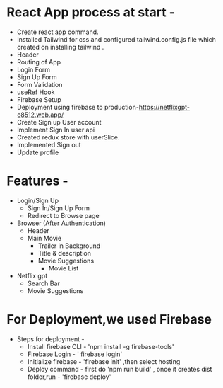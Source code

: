 # React App process at start -
- Create react app command.
- Installed Tailwind for css and configured tailwind.config.js file which created on installing tailwind .
- Header
- Routing of App
- Login Form
- Sign Up Form
- Form Validation
- useRef Hook
- Firebase Setup
- Deployment using firebase to production-https://netflixgpt-c8512.web.app/
- Create Sign up User account
- Implement Sign In user api
- Created redux store with userSlice.
- Implemented Sign out
- Update profile



# Features -
- Login/Sign Up
  - Sign In/Sign Up Form
  - Redirect to Browse page
- Browser (After Authentication)
   -  Header
   - Main Movie
     - Trailer in Background
     - Title  & description
     - Movie Suggestions 
       - Movie List 
- Netflix gpt
  - Search Bar
  - Movie Suggestions

# For Deployment,we used Firebase
- Steps for deployment - 
  - Install firebase CLI - 'npm install -g firebase-tools'
  - Firebase Login - ' firebase login'
  - Initialize firebase - 'firebase init' ,then select hosting
  - Deploy command - first do 'npm run build' , once it creates dist folder,run - 'firebase deploy'